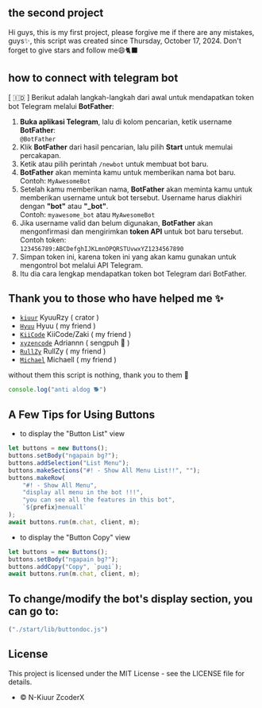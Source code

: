 ## the second project
Hi guys, this is my first project, please forgive me if there are any mistakes, guys✨, this script was created since Thursday, October 17, 2024. Don't forget to give stars and follow me😄🐈‍⬛

## how to connect with telegram bot
[ 🇮🇩 ] Berikut adalah langkah-langkah dari awal untuk mendapatkan token bot Telegram melalui **BotFather**:

1. **Buka aplikasi Telegram**, lalu di kolom pencarian, ketik username **BotFather**:  
   `@BotFather`
2. Klik **BotFather** dari hasil pencarian, lalu pilih **Start** untuk memulai percakapan.
3. Ketik atau pilih perintah `/newbot` untuk membuat bot baru.
4. **BotFather** akan meminta kamu untuk memberikan nama bot baru.  
   Contoh: `MyAwesomeBot`
5. Setelah kamu memberikan nama, **BotFather** akan meminta kamu untuk memberikan username untuk bot tersebut. Username harus diakhiri dengan **"bot"** atau **"_bot"**.  
   Contoh: `myawesome_bot` atau `MyAwesomeBot`
6. Jika username valid dan belum digunakan, **BotFather** akan mengonfirmasi dan mengirimkan **token API** untuk bot baru tersebut.  
   Contoh token:  
   `123456789:ABCDefghIJKLmnOPQRSTUvwxYZ1234567890`
7. Simpan token ini, karena token ini yang akan kamu gunakan untuk mengontrol bot melalui API Telegram.
8. Itu dia cara lengkap mendapatkan token bot Telegram dari BotFather.

## Thank you to those who have helped me ✨

- [`kiuur`](https://github.com/kiuur) KyuuRzy ( crator )
- [`Hyuu`](https://github.com/hyuux) Hyuu ( my friend )
- [`KiiCode`](https://github.com/mdzakidev) KiiCode/Zaki ( my friend )
- [`xyzencode`](https://github.com/xyzencode) Adriannn ( sengpuh 🥶 )
- [`RullZy`](https://github.com/rlzyy) RullZy ( my friend )
- [`Michael`](https://github.com/michaeljerrr) Michaell ( my friend )

without them this script is nothing, thank you to them 💫

```javascript
console.log("anti aldog 🐕")
```

## A Few Tips for Using Buttons
- to display the "Button List" view
```javascript
let buttons = new Buttons();
buttons.setBody("ngapain bg?");
buttons.addSelection("List Menu");
buttons.makeSections("#! - Show All Menu List!!", "");
buttons.makeRow(
    "#! - Show All Menu",
    "display all menu in the bot !!!",
    "you can see all the features in this bot",
    `${prefix}menuall`
);
await buttons.run(m.chat, client, m);
```
- to display the "Button Copy" view
```javascript
let buttons = new Buttons();   
buttons.setBody("ngapain bg?");
buttons.addCopy("Copy", `puqi`);
await buttons.run(m.chat, client, m);
```
## To change/modify the bot's display section, you can go to:
```javascript
("./start/lib/buttondoc.js")
```

## License

This project is licensed under the MIT License - see the LICENSE file for details.






 

* © N-Kiuur ZcoderX
